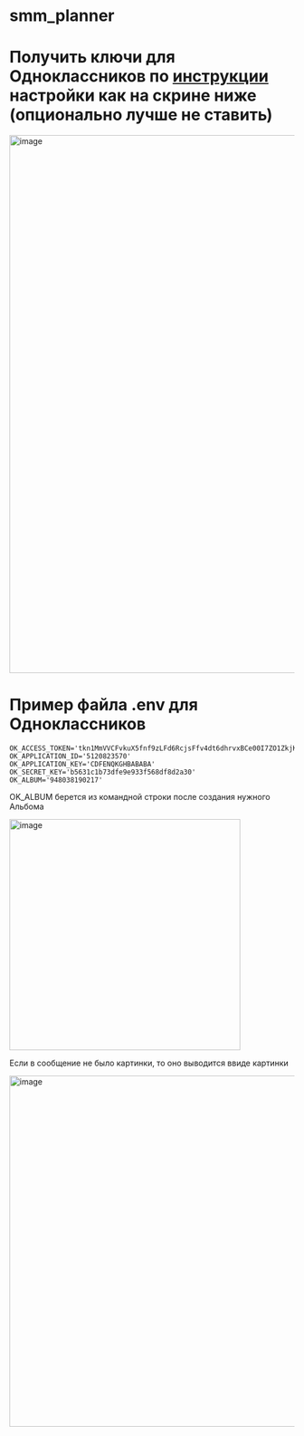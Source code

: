 # smm_planner

# Получить ключи для Одноклассников по [инструкции](https://apiok.ru/dev/app/create) настройки как на скрине ниже (опционально лучше не ставить)

<img width="950" alt="image" src="https://user-images.githubusercontent.com/55636018/225688509-eab4e7ea-bdd3-4331-927f-49aaedfb65c5.png">


# Пример файла .env для Одноклассников

```
OK_ACCESS_TOKEN='tkn1MmVVCFvkuX5fnf9zLFd6RcjsFfv4dt6dhrvxBCe00I7ZO1ZkjK'
OK_APPLICATION_ID='5120823570'
OK_APPLICATION_KEY='CDFENQKGHBABABA'
OK_SECRET_KEY='b5631c1b73dfe9e933f568df8d2a30'
OK_ALBUM='948038190217'
```

OK_ALBUM берется из командной строки после создания нужного Альбома

<img width="408" alt="image" src="https://user-images.githubusercontent.com/55636018/225689782-f46ddfe9-9829-4028-b24b-cae74c35b749.png">

Если в сообщение не было картинки, то оно выводится ввиде картинки

<img width="620" alt="image" src="https://user-images.githubusercontent.com/55636018/225830469-db80672e-1139-4f0b-9f35-cb844c8b5bda.png">

